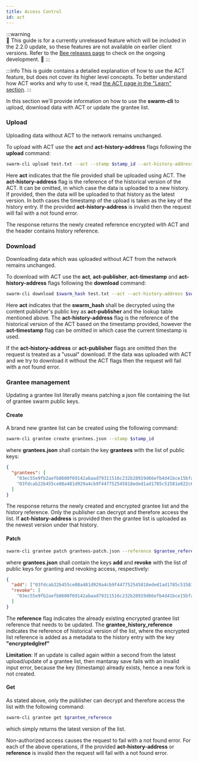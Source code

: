 ```yaml
---
title: Access Control
id: act
---
```


:::warning  
🚧 This guide is for a currently unreleased feature which will be included in the 2.2.0 update, so these features are not available on earlier client versions. Refer to the [Bee releases page](https://github.com/ethersphere/bee/releases) to check on the ongoing development. 🚧
:::

:::info
This is guide contains a detailed explanation of how to use the ACT feature, but does not cover its higher level concepts. To better understand how ACT works and why to use it, read [the ACT page in the "Learn" section](/docs/learn/technology/act).
:::


In this section we'll provide information on how to use the **swarm-cli** to upload, download data with ACT or update the grantee list. 

### Upload

Uploading data without ACT to the network remains unchanged.

To upload with ACT use the **act** and **act-history-address** flags following the **upload** command:
```bash
swarm-cli upload test.txt --act --stamp $stamp_id --act-history-address $swarm_history_address
```

Here **act** indicates that the file provided shall be uploaded using ACT.
The **act-history-address** flag is the reference of the historical version of the ACT. It can be omitted, in which case the data is uploaded to a new history. If provided, then the data will be uploaded to that history as the latest version. In both cases the timestamp of the upload is taken as the key of the history entry.
If the provided **act-history-address** is invalid then the request will fail with a not found error.

The response returns the newly created reference encrypted with ACT and the header contains history reference.

### Download

Downloading data which was uploaded without ACT from the network remains unchanged.

To download with ACT use the **act**, **act-publisher**, **act-timestamp** and **act-history-address** flags following the **download** command:
```bash
swarm-cli download $swarm_hash test.txt --act --act-history-address $swarm_history_address --act-publisher $public_key --timestamp $timestamp
```
Here **act** indicates that the **swarm_hash** shall be decrypted using the content publisher's public key as **act-publisher** and the lookup table mentioned above. The **act-history-address** flag is the reference of the historical version of the ACT based on the timestamp provided, however the **act-timestamp** flag can be omitted in which case the current timestamp is used.

If the **act-history-address** or **act-publisher** flags are omitted then the request is treated as a "usual" download.
If the data was uploaded with ACT and we try to download it without the ACT flags then the request will fail with a not found error.

### Grantee management

Updating a grantee list literally means patching a json file containing the list of grantee swarm public keys.

#### Create

A brand new grantee list can be created using the following command:
```bash
swarm-cli grantee create grantees.json --stamp $stamp_id
```
where **grantees.json** shall contain the key **grantees** with the list of public keys:
```json
{
  "grantees": [
    "03ec55e9fb2aefb8600f69142abaad79311516c232b28919d66efb4d41bce15bfa",
    "03fdcab22b455ce08a481d929a4cb9f447752545818eded1ad1785c51581e822c6"
  ]
}
```
The response returns the newly created and encrypted grantee list and the history reference. Only the publisher can decrypt and therefore access the list.
If **act-history-address** is provided then the grantee list is uploaded as the newest version under that history.

#### Patch

```bash
swarm-cli grantee patch grantees-patch.json --reference $grantee_reference --history $grantee_history_reference --stamp $stamp_id
```
where **grantees.json** shall contain the keys **add** and **revoke** with the list of public keys for granting and revoking access, respectively:
```json
{
  "add": ["03fdcab22b455ce08a481d929a4cb9f447752545818eded1ad1785c51581e822c6"],
  "revoke": [
    "03ec55e9fb2aefb8600f69142abaad79311516c232b28919d66efb4d41bce15bfa"
  ]
}
```
The **reference** flag indicates the already existing encrypted grantee list reference that needs to be updated.
The **grantee_history_reference** indicates the reference of historical version of the list, where the encrypted list reference is added as a metadata to the history entry with the key **"encryptedglref"**

**Limitation**: If an update is called again within a second from the latest upload/update of a grantee list, then mantaray save fails with an invalid input error, because the key (timestamp) already exists, hence a new fork is not created.

#### Get

As stated above, only the publisher can decrypt and therefore access the list with the following command:
```bash
swarm-cli grantee get $grantee_reference
```
which simply returns the latest version of the list.

Non-authorized access causes the request to fail with a not found error.
For each of the above operations, if the provided **act-history-address** or **reference** is invalid then the request will fail with a not found error.